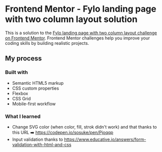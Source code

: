 # Frontend Mentor - Fylo landing page with two column layout solution

This is a solution to the [Fylo landing page with two column layout challenge on Frontend Mentor](https://www.frontendmentor.io/challenges/fylo-landing-page-with-two-column-layout-5ca5ef041e82137ec91a50f5). Frontend Mentor challenges help you improve your coding skills by building realistic projects.

## My process

### Built with

- Semantic HTML5 markup
- CSS custom properties
- Flexbox
- CSS Grid
- Mobile-first workflow

### What I learned

- Change SVG color (when color, fill, strok didn't work) and that thanks to this URL ➡️ https://codepen.io/sosuke/pen/Pjoqqp
- Input validation thanks to https://www.educative.io/answers/form-validation-with-html-and-css
